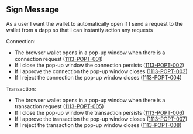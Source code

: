 ## Sign Message

As a user I want the wallet to automatically open if I send a request to the wallet from a dapp so that I can instantly action any requests

Connection:

- The browser wallet opens in a pop-up window when there is a connection request (<a name="1113-POPT-001" href="#1113-POPT-001">1113-POPT-001</a>)
- If I close the pop-up window the connection persists (<a name="1113-POPT-002" href="#1113-POPT-002">1113-POPT-002</a>)
- If I approve the connection the pop-up window closes (<a name="1113-POPT-003" href="#1113-POPT-003">1113-POPT-003</a>)
- If I reject the connection the pop-up window closes (<a name="1113-POPT-004" href="#1113-POPT-004">1113-POPT-004</a>)

Transaction:

- The browser wallet opens in a pop-up window when there is a transaction request (<a name="1113-POPT-005" href="#1113-POPT-005">1113-POPT-005</a>)
- If I close the pop-up window the transaction persists (<a name="1113-POPT-006" href="#1113-POPT-006">1113-POPT-006</a>)
- If I approve the transaction the pop-up window closes (<a name="1113-POPT-007" href="#1113-POPT-007">1113-POPT-007</a>)
- If I reject the transaction the pop-up window closes (<a name="1113-POPT-008" href="#1113-POPT-008">1113-POPT-008</a>)
